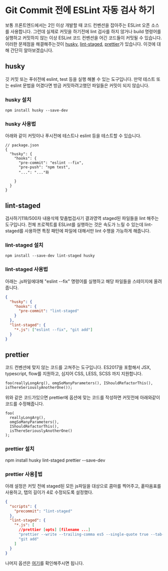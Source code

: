 # Git Commit 전에 ESLint 자동 검사 하기
보통 프론트엔드에서는 2인 이상 개발할 때 코드 컨벤션을 잡아주는 ESLint 오픈 소스를 사용합니다. 그런데 실제로 커밋을 하기전에 lint 검사를 하지 않거나 build 명령어를 실행하고 커밋하지 않는 이상 ESLint 코드 컨벤션을 어긴 코드들이 커밋될 수 있습니다. 이러한 문제점을 해결해주는것이 [husky](https://github.com/typicode/husky), [lint-staged](https://github.com/okonet/lint-staged), [prettier](https://github.com/prettier/prettier)가 있습니다. 이것에 대해 간단히 알아보겠습니다.


## husky 
깃 커밋 또는 푸쉬전에 eslint, test 등을 실행 해볼 수 있는 도구입니다. 만약 테스트 또는 eslint 문법을 어겼다면 방금 커밋하려고했던 파일들은 커밋이 되지 않습니다.

### husky 설치
```
npm install husky --save-dev
```

### husky 사용법
아래와 같이 커밋이나 푸시전에 테스트나 eslint 등을 테스트할 수 있습니다.
```
// package.json
{
  "husky": {
    "hooks": {
      "pre-commit": "eslint --fix",
      "pre-push": "npm test",
      "...": "..."화
      
    }
  }
}
```

## lint-staged

검사하기118/500자 내용삭제
맞춤법검사기 결과영역
staged된 파일들을 lint 해주는 도구입니다. 전체 프로젝트를 ESLint를 실행하는 것은 속도가 느릴 수 있는데 lint-staged를 사용하면 특정 패턴에 파일에 대해서만 lint 수행을 가능하게 해줍니다.

### lint-staged 설치
```
npm install --save-dev lint-staged husky
```


### lint-staged 사용법
아래는 .js파일에대해 "eslint --fix" 명령어를 실행하고 해당 파일들을 스테이지에 올려줍니다.
```json
{
  "husky": {
    "hooks": {  
      "pre-commit": "lint-staged"
    }
  },
  "lint-staged": {
    "*.js": ["eslint --fix", "git add"]
  }
}
```

## prettier
코드 컨벤션에 맞지 않는 코드를 고쳐주는 도구입니다. ES2017을 포함해서 JSX, typescript, flow를 지원하고, 심지어 CSS, LESS, SCSS 까지 지원합니다.

```
foo(reallyLongArg(), omgSoManyParameters(), IShouldRefactorThis(), isThereSeriouslyAnotherOne());
```
위와 같은 코드가있으면 prettier에 옵션에 맞는 코드를 작성하면 커밋전에 아래와같이 코드를 수정해줍니다.
```
foo(
  reallyLongArg(),
  omgSoManyParameters(),
  IShouldRefactorThis(),
  isThereSeriouslyAnotherOne()
);
```

### prettier 설치
npm install husky lint-staged prettier --save-dev

### prettier 사용법
아래 설정은 커밋 전에 staged된 모든 js파일을 대상으로 콤마를 찍어주고, 홑따옴표를 사용하고, 탭의 길이가 4로 수정되도록 설정했다.
```json
{
  "scripts": {
    "precommit": "lint-staged"
  },
  "lint-staged": {
    "*.js": [
      //prettier [opts] [filename ...]
      "prettier --write --trailing-comma es5 --single-quote true --tab-width 4",
      "git add"
    ]
  }
}
```
나머지 옵션은 [여기](https://prettier.io/docs/en/options.html)를 확인해주시면 됩니다.